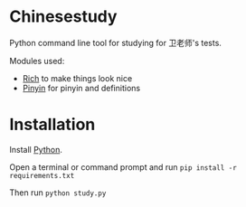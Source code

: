 # Chinesestudy

Python command line tool for studying for 卫老师's tests.

Modules used:

- [Rich](https://github.com/willmcgugan/rich) to make things look nice
- [Pinyin](https://github.com/lxyu/pinyin) for pinyin and definitions

# Installation

Install [Python](https://www.python.org/).

Open a terminal or command prompt and run
`pip install -r requirements.txt`

Then run
`python study.py`
